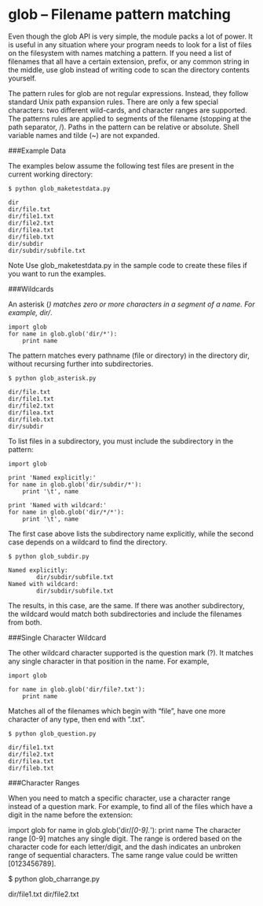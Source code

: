 # glob – Filename pattern matching

Even though the glob API is very simple, the module packs a lot of power. It is useful in any situation where your program needs to look for a list of files on the filesystem with names matching a pattern. If you need a list of filenames that all have a certain extension, prefix, or any common string in the middle, use glob instead of writing code to scan the directory contents yourself.

The pattern rules for glob are not regular expressions. Instead, they follow standard Unix path expansion rules. There are only a few special characters: two different wild-cards, and character ranges are supported. The patterns rules are applied to segments of the filename (stopping at the path separator, /). Paths in the pattern can be relative or absolute. Shell variable names and tilde (~) are not expanded.

###Example Data

The examples below assume the following test files are present in the current working directory:
```
$ python glob_maketestdata.py

dir
dir/file.txt
dir/file1.txt
dir/file2.txt
dir/filea.txt
dir/fileb.txt
dir/subdir
dir/subdir/subfile.txt
```

Note Use glob_maketestdata.py in the sample code to create these files if you want to run the examples.

###Wildcards

An asterisk (*) matches zero or more characters in a segment of a name. For example, dir/*.
```
import glob
for name in glob.glob('dir/*'):
    print name
```

The pattern matches every pathname (file or directory) in the directory dir, without recursing further into subdirectories.
```
$ python glob_asterisk.py

dir/file.txt
dir/file1.txt
dir/file2.txt
dir/filea.txt
dir/fileb.txt
dir/subdir
```

To list files in a subdirectory, you must include the subdirectory in the pattern:
```
import glob

print 'Named explicitly:'
for name in glob.glob('dir/subdir/*'):
    print '\t', name

print 'Named with wildcard:'
for name in glob.glob('dir/*/*'):
    print '\t', name
```

The first case above lists the subdirectory name explicitly, while the second case depends on a wildcard to find the directory.
```
$ python glob_subdir.py

Named explicitly:
        dir/subdir/subfile.txt
Named with wildcard:
        dir/subdir/subfile.txt
```

The results, in this case, are the same. If there was another subdirectory, the wildcard would match both subdirectories and include the filenames from both.

###Single Character Wildcard

The other wildcard character supported is the question mark (?). It matches any single character in that position in the name. For example,
```
import glob

for name in glob.glob('dir/file?.txt'):
    print name
```

Matches all of the filenames which begin with “file”, have one more character of any type, then end with ”.txt”.
```
$ python glob_question.py

dir/file1.txt
dir/file2.txt
dir/filea.txt
dir/fileb.txt
```

###Character Ranges

When you need to match a specific character, use a character range instead of a question mark. For example, to find all of the files which have a digit in the name before the extension:

import glob
for name in glob.glob('dir/*[0-9].*'):
    print name
The character range [0-9] matches any single digit. The range is ordered based on the character code for each letter/digit, and the dash indicates an unbroken range of sequential characters. The same range value could be written [0123456789].

$ python glob_charrange.py

dir/file1.txt
dir/file2.txt